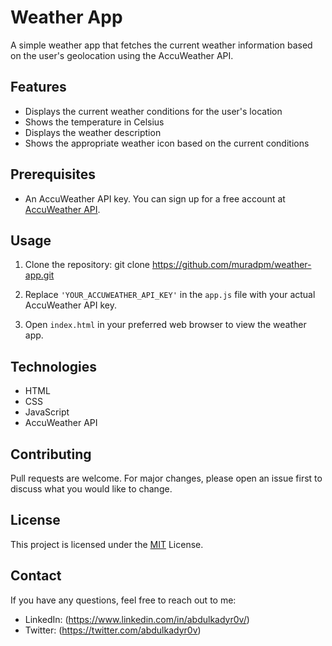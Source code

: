# Weather App

A simple weather app that fetches the current weather information based on the user's geolocation using the AccuWeather API.

## Features

- Displays the current weather conditions for the user's location
- Shows the temperature in Celsius
- Displays the weather description
- Shows the appropriate weather icon based on the current conditions

## Prerequisites

- An AccuWeather API key. You can sign up for a free account at [AccuWeather API](https://developer.accuweather.com/apis).

## Usage

1. Clone the repository: git clone https://github.com/muradpm/weather-app.git

2. Replace `'YOUR_ACCUWEATHER_API_KEY'` in the `app.js` file with your actual AccuWeather API key.

3. Open `index.html` in your preferred web browser to view the weather app.

## Technologies

- HTML
- CSS
- JavaScript
- AccuWeather API

## Contributing

Pull requests are welcome. For major changes, please open an issue first to discuss what you would like to change.

## License

This project is licensed under the [MIT](https://choosealicense.com/licenses/mit/) License.

## Contact

If you have any questions, feel free to reach out to me:

- LinkedIn: (https://www.linkedin.com/in/abdulkadyr0v/)
- Twitter: (https://twitter.com/abdulkadyr0v)
